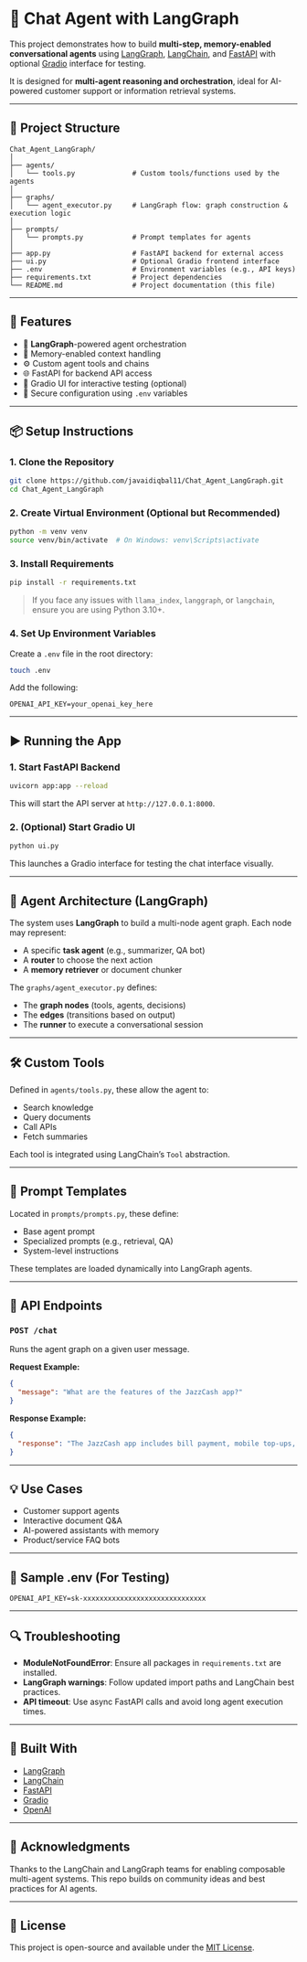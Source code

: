 # 🤖 Chat Agent with LangGraph

This project demonstrates how to build **multi-step, memory-enabled conversational agents** using [LangGraph](https://github.com/langchain-ai/langgraph), [LangChain](https://github.com/langchain-ai/langchain), and [FastAPI](https://fastapi.tiangolo.com/) with optional [Gradio](https://gradio.app/) interface for testing.

It is designed for **multi-agent reasoning and orchestration**, ideal for AI-powered customer support or information retrieval systems.

---

## 📁 Project Structure

```
Chat_Agent_LangGraph/
│
├── agents/
│   └── tools.py              # Custom tools/functions used by the agents
│
├── graphs/
│   └── agent_executor.py     # LangGraph flow: graph construction & execution logic
│
├── prompts/
│   └── prompts.py            # Prompt templates for agents
│
├── app.py                    # FastAPI backend for external access
├── ui.py                     # Optional Gradio frontend interface
├── .env                      # Environment variables (e.g., API keys)
├── requirements.txt          # Project dependencies
└── README.md                 # Project documentation (this file)
```

---

## 🚀 Features

* 🔁 **LangGraph**-powered agent orchestration
* 🧠 Memory-enabled context handling
* ⚙️ Custom agent tools and chains
* 🌐 FastAPI for backend API access
* 🧪 Gradio UI for interactive testing (optional)
* 🔐 Secure configuration using `.env` variables

---

## 📦 Setup Instructions

### 1. Clone the Repository

```bash
git clone https://github.com/javaidiqbal11/Chat_Agent_LangGraph.git
cd Chat_Agent_LangGraph
```

### 2. Create Virtual Environment (Optional but Recommended)

```bash
python -m venv venv
source venv/bin/activate  # On Windows: venv\Scripts\activate
```

### 3. Install Requirements

```bash
pip install -r requirements.txt
```

> If you face any issues with `llama_index`, `langgraph`, or `langchain`, ensure you are using Python 3.10+.

### 4. Set Up Environment Variables

Create a `.env` file in the root directory:

```bash
touch .env
```

Add the following:

```
OPENAI_API_KEY=your_openai_key_here
```

---

## ▶️ Running the App

### 1. Start FastAPI Backend

```bash
uvicorn app:app --reload
```

This will start the API server at `http://127.0.0.1:8000`.

### 2. (Optional) Start Gradio UI

```bash
python ui.py
```

This launches a Gradio interface for testing the chat interface visually.

---

## 🧠 Agent Architecture (LangGraph)

The system uses **LangGraph** to build a multi-node agent graph. Each node may represent:

* A specific **task agent** (e.g., summarizer, QA bot)
* A **router** to choose the next action
* A **memory retriever** or document chunker

The `graphs/agent_executor.py` defines:

* The **graph nodes** (tools, agents, decisions)
* The **edges** (transitions based on output)
* The **runner** to execute a conversational session

---

## 🛠️ Custom Tools

Defined in `agents/tools.py`, these allow the agent to:

* Search knowledge
* Query documents
* Call APIs
* Fetch summaries

Each tool is integrated using LangChain’s `Tool` abstraction.

---

## 🧪 Prompt Templates

Located in `prompts/prompts.py`, these define:

* Base agent prompt
* Specialized prompts (e.g., retrieval, QA)
* System-level instructions

These templates are loaded dynamically into LangGraph agents.

---

## 📂 API Endpoints

### `POST /chat`

Runs the agent graph on a given user message.

**Request Example:**

```json
{
  "message": "What are the features of the JazzCash app?"
}
```

**Response Example:**

```json
{
  "response": "The JazzCash app includes bill payment, mobile top-ups, QR payments..."
}
```

---

## 💡 Use Cases

* Customer support agents
* Interactive document Q\&A
* AI-powered assistants with memory
* Product/service FAQ bots

---

## 🧪 Sample .env (For Testing)

```env
OPENAI_API_KEY=sk-xxxxxxxxxxxxxxxxxxxxxxxxxxxxxx
```

---

## 🔍 Troubleshooting

* **ModuleNotFoundError**: Ensure all packages in `requirements.txt` are installed.
* **LangGraph warnings**: Follow updated import paths and LangChain best practices.
* **API timeout**: Use async FastAPI calls and avoid long agent execution times.

---

## 🧱 Built With

* [LangGraph](https://github.com/langchain-ai/langgraph)
* [LangChain](https://github.com/langchain-ai/langchain)
* [FastAPI](https://fastapi.tiangolo.com/)
* [Gradio](https://www.gradio.app/)
* [OpenAI](https://platform.openai.com/)

---

## 🙌 Acknowledgments

Thanks to the LangChain and LangGraph teams for enabling composable multi-agent systems. This repo builds on community ideas and best practices for AI agents.

---

## 📜 License

This project is open-source and available under the [MIT License](LICENSE).
